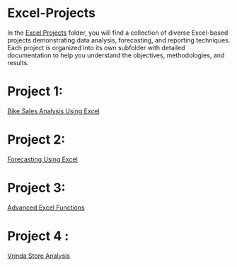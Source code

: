 # Excel-Projects

In the [Excel Projects](https://github.com/bhargav12341996/Excel-Projects/tree/main/Excel%20Projects) folder, you will find a collection of diverse Excel-based projects demonstrating data analysis, forecasting, and reporting techniques. Each project is organized into its own subfolder with detailed documentation to help you understand the objectives, methodologies, and results.

# Project 1:

[Bike Sales Analysis Using Excel](https://github.com/bhargav12341996/Excel-Projects/tree/main/Excel%20Projects/Bike%20Sales%20Analysis%20Using%20Excel)

# Project 2:

[Forecasting Using Excel](https://github.com/bhargav12341996/Excel-Projects/tree/main/Excel%20Projects/Forecasting%20Using%20Excel)

# Project 3:

[Advanced Excel Functions](https://github.com/bhargav12341996/Excel-Projects/tree/main/Excel%20Projects/Advanced%20Excel%20Functions)

# Project 4 :

[Vrinda Store Analysis](https://github.com/bhargav12341996/Excel-Projects/tree/main/Excel%20Projects/Vrindha%20Store%20Analysis)


